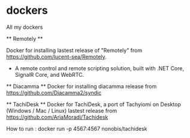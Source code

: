 # dockers
All my dockers

** Remotely **

Docker for installing lastest release of "Remotely" from https://github.com/lucent-sea/Remotely.

- A remote control and remote scripting solution, built with .NET Core, SignalR Core, and WebRTC.

** Diacamma **
Docker for installing diacamma release from https://github.com/Diacamma2/syndic

** TachiDesk ** 
Docker for TachiDesk, a port of Tachyiomi on Desktop (Windows / Mac / Linux) lastest release from https://github.com/AriaMoradi/Tachidesk

How to run :
docker run -p 4567:4567 nonobis/tachidesk